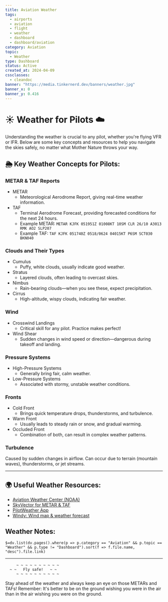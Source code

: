 ```yaml
---
title: Aviation Weather
tags:
  - airports
  - aviation
  - flight
  - weather
  - dashboard
  - dashboard/aviation
category: Aviation
topic:
  - Weather
type: Dashboard
status: Active
created_at: 2024-04-09
cssclasses:
  - cleandoc
banner: "https://media.tinkernerd.dev/banners/weather.jpg"
banner_x: 0
banner_y: 0.416
---
```


# ☀️ Weather for Pilots ☁️
Understanding the weather is crucial to any pilot, whether you're flying VFR or IFR. Below are some key concepts and resources to help you navigate the skies safely, no matter what Mother Nature throws your way.

## 🌦 Key Weather Concepts for Pilots:

### METAR & TAF Reports
- METAR
	- Meteorological Aerodrome Report, giving real-time weather information.
- TAF 
	- Terminal Aerodrome Forecast, providing forecasted conditions for the next 24 hours.
	- Example METAR: `METAR KJFK 051951Z 01008KT 10SM CLR 26/10 A3013 RMK AO2 SLP207`
	- Example TAF: `TAF KJFK 051740Z 0518/0624 04015KT P6SM SCT030 BKN040`

### Clouds and Their Types
- Cumulus 
	- Puffy, white clouds, usually indicate good weather.
- Stratus 
	- Layered clouds, often leading to overcast skies.
- Nimbus 
	- Rain-bearing clouds—when you see these, expect precipitation.
- Cirrus 
	- High-altitude, wispy clouds, indicating fair weather.

### Wind
- Crosswind Landings 
	- Critical skill for any pilot. Practice makes perfect!
- Wind Shear 
	- Sudden changes in wind speed or direction—dangerous during takeoff and landing.

### Pressure Systems
- High-Pressure Systems
	- Generally bring fair, calm weather.
- Low-Pressure Systems 
	- Associated with stormy, unstable weather conditions.

### Fronts
- Cold Front 
	- Brings quick temperature drops, thunderstorms, and turbulence.
- Warm Front 
	- Usually leads to steady rain or snow, and gradual warming.
- Occluded Front 
	- Combination of both, can result in complex weather patterns.

### Turbulence
Caused by sudden changes in airflow. Can occur due to terrain (mountain waves), thunderstorms, or jet streams.

---

## 🌍 Useful Weather Resources:
- [Aviation Weather Center (NOAA)](https://aviationweather.gov/)
- [SkyVector for METAR & TAF](https://skyvector.com/)
- [PilotWeather App](https://pilotweather.com/)
- [Windy: Wind map & weather forecast](https://www.windy.com/?41.718,-86.880,7)
## Weather Notes: 
`$=dv.list(dv.pages().where(p => p.category == "Aviation" && p.topic == "Weather" && p.type != "Dashboard").sort(f => f.file.name, "desc").file.link)`

---

```plaintext
     ~ ~ ~ ~ ~ ~ ~ ~ ~ ~
  ~ ~   Fly safe!   ~ ~
     ~ ~ ~ ~ ~ ~ ~ ~ ~ ~
```

Stay ahead of the weather and always keep an eye on those METARs and TAFs! Remember: It's better to be on the ground wishing you were in the air than in the air wishing you were on the ground.